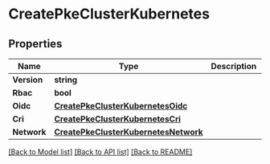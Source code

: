 # CreatePkeClusterKubernetes

## Properties
Name | Type | Description | Notes
------------ | ------------- | ------------- | -------------
**Version** | **string** |  | 
**Rbac** | **bool** |  | [optional] 
**Oidc** | [**CreatePkeClusterKubernetesOidc**](CreatePKEClusterKubernetes_oidc.md) |  | [optional] 
**Cri** | [**CreatePkeClusterKubernetesCri**](CreatePKEClusterKubernetes_cri.md) |  | [optional] 
**Network** | [**CreatePkeClusterKubernetesNetwork**](CreatePKEClusterKubernetesNetwork.md) |  | [optional] 

[[Back to Model list]](../README.md#documentation-for-models) [[Back to API list]](../README.md#documentation-for-api-endpoints) [[Back to README]](../README.md)


